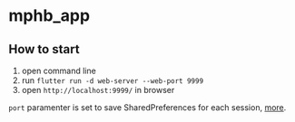 # mphb_app

## How to start
1. open command line
1. run `flutter run -d web-server --web-port 9999`
1. open `http://localhost:9999/` in browser

`port` paramenter is set to save SharedPreferences for each session, [more](https://stackoverflow.com/questions/59503499/flutter-web-shared-preferences-not-available-when-tab-is-closed-and-reopened).